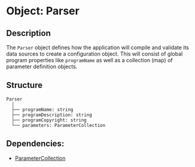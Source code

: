 Object: Parser
==============

## Description

The `Parser` object defines how the application will compile and validate its
data sources to create a configuration object. This will consist of global
program properties like `programName` as well as a collection (map) of parameter
definition objects.

## Structure

```text
Parser
  │
  ├── programName: string
  ├── programDescription: string
  ├── programCopyright: string
  └── parameters: ParameterCollection
```

## Dependencies:
* [ParameterCollection](./ParameterCollection.md)
